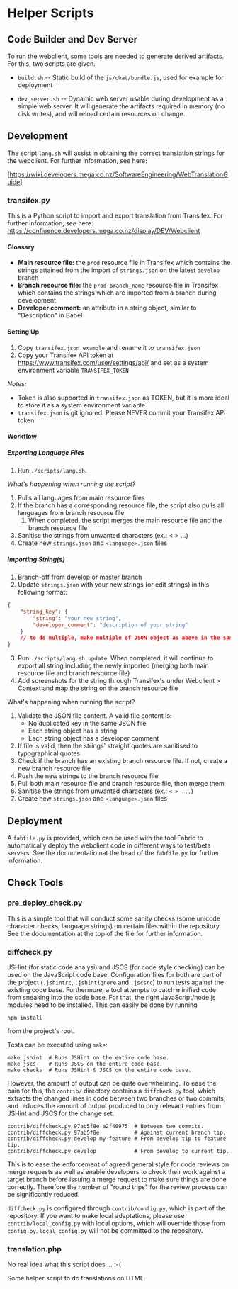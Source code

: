 Helper Scripts
==============

Code Builder and Dev Server
---------------------------

To run the webclient, some tools are needed to generate derived
artifacts. For this, two scripts are given.

- `build.sh` -- Static build of the `js/chat/bundle.js`, used for
  example for deployment

- `dev_server.sh` -- Dynamic web server usable during development as a
  simple web server. It will generate the artifacts required in memory
  (no disk writes), and will reload certain resources on change.


Development
-----------

The script `lang.sh` will assist in obtaining the correct translation
strings for the webclient. For further information, see here:

[https://wiki.developers.mega.co.nz/SoftwareEngineering/WebTranslationGuide]

### transifex.py
This is a Python script to import and export translation from Transifex. For further information, see here: https://confluence.developers.mega.co.nz/display/DEV/Webclient

#### Glossary
- __Main resource file:__ the `prod` resource file in Transifex which contains the strings attained from the import of `strings.json` on the latest `develop` branch
- __Branch resource file:__ the `prod-branch_name` resource file in Transifex which contains the strings which are imported from a branch during development
- __Developer comment:__ an attribute in a string object, similar to "Description" in Babel

#### Setting Up
1. Copy `transifex.json.example` and rename it to `transifex.json`
2. Copy your Transifex API token at https://www.transifex.com/user/settings/api/ and set as a system environment variable `TRANSIFEX_TOKEN`

_Notes:_
- Token is also supported in `transifex.json` as TOKEN, but it is more ideal to store it as a system environment variable
- `transifex.json` is git ignored. Please NEVER commit your Transifex API token

#### Workflow
##### Exporting Language Files
1. Run `./scripts/lang.sh`.

_What's happening when running the script?_
1. Pulls all languages from main resource files
2. If the branch has a corresponding resource file, the script also pulls all languages from branch resource file
   1. When completed, the script merges the main resource file and the branch resource file
3. Sanitise the strings from unwanted characters (ex.: < > ...)
4. Create new `strings.json` and `<language>.json` files

##### Importing String(s)
1. Branch-off from develop or master branch
2. Update `strings.json` with your new strings (or edit strings) in this following format:
```json
{
    "string_key": {
        "string": "your new string",
        "developer_comment": "description of your string"
    }
    // to do multiple, make multiple of JSON object as above in the same file
}
```
3. Run `./scripts/lang.sh update`. When completed, it will continue to export all string including the newly imported (merging both main resource file and branch resource file)
4. Add screenshots for the string through Transifex's under Webclient > Context and map the string on the branch resource file

What's happening when running the script?
1. Validate the JSON file content. A valid file content is:
   - No duplicated key in the same JSON file
   - Each string object has a string
   - Each string object has a developer comment
2. If file is valid, then the strings' straight quotes are sanitised to typographical quotes
3. Check if the branch has an existing branch resource file. If not, create a new branch resource file
4. Push the new strings to the branch resource file
5. Pull both main resource file and branch resource file, then merge them
6. Sanitise the strings from unwanted characters (ex.: `< > ...`)
7. Create new `strings.json` and `<language>.json` files

Deployment
----------

A `fabfile.py` is provided, which can be used with the tool Fabric to
automatically deploy the webclient code in different ways to test/beta
servers. See the documentatio nat the head of the `fabfile.py` for
further information.


Check Tools
-----------

### pre_deploy_check.py

This is a simple tool that will conduct some sanity checks (some
unicode character checks, language strings) on certain files within
the repository. See the documentation at the top of the file for
further information.


### diffcheck.py

JSHint (for static code analysi) and JSCS (for code style checking) can be
used on the JavaScript code base.  Configuration files for both are part of
the project (`.jshintrc`, `.jshintignore` and `.jscsrc`) to run tests
against the existing code base.  Furthermore, a tool attempts to catch
minified code from sneaking into the code base.  For that, the right
JavaScript/node.js modules need to be installed.  This can easily be done by
running

    npm install

from the project's root.

Tests can be executed using `make`:

    make jshint  # Runs JSHint on the entire code base.
    make jscs    # Runs JSCS on the entire code base.
    make checks  # Runs JSHint & JSCS on the entire code base.

However, the amount of output can be quite overwhelming. To ease the
pain for this, the `contrib/` directory contains a `diffcheck.py`
tool, which extracts the changed lines in code between two branches or
two commits, and reduces the amount of output produced to only
relevant entries from JSHint and JSCS for the change set.

    contrib/diffcheck.py 97ab5f8e a2f40975  # Between two commits.
    contrib/diffcheck.py 97ab5f8e           # Against current branch tip.
    contrib/diffcheck.py develop my-feature # From develop tip to feature tip.
    contrib/diffcheck.py develop            # From develop to current tip.

This is to ease the enforcement of agreed general style for code
reviews on merge requests as well as enable developers to check their
work against a target branch before issuing a merge request to make
sure things are done correctly. Therefore the number of "round trips"
for the review process can be significantly reduced.

`diffcheck.py` is configured through `contrib/config.py`, which is
part of the repository.  If you want to make local adaptations, please
use `contrib/local_config.py` with local options, which will override
those from `config.py`.  `local_config.py` will not be committed to
the repository.


### translation.php

No real idea what this script does ... :-(

Some helper script to do translations on HTML.
